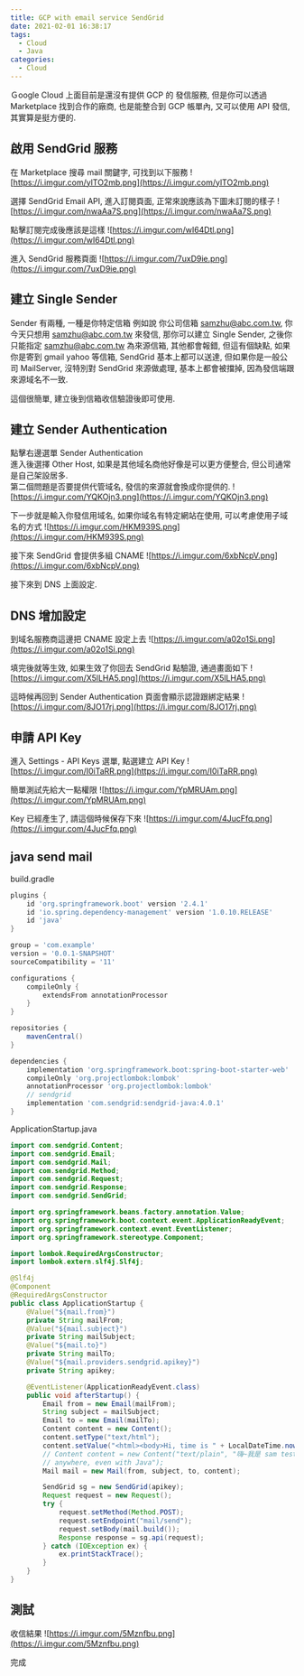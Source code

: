 ```yaml
---
title: GCP with email service SendGrid
date: 2021-02-01 16:38:17
tags:
  - Cloud
  - Java
categories:
  - Cloud
---
```


Ｇoogle Cloud 上面目前是還沒有提供 GCP 的 發信服務, 但是你可以透過 Marketplace 找到合作的廠商, 也是能整合到 GCP 帳單內, 又可以使用 API 發信, 其實算是挺方便的.

<!--more-->

## 啟用 SendGrid 服務
在 Marketplace 搜尋 mail 關鍵字, 可找到以下服務
![https://i.imgur.com/ylTO2mb.png](https://i.imgur.com/ylTO2mb.png)

選擇 SendGrid Email API, 進入訂閱頁面, 正常來說應該為下圖未訂閱的樣子
![https://i.imgur.com/nwaAa7S.png](https://i.imgur.com/nwaAa7S.png)

點擊訂閱完成後應該是這樣
![https://i.imgur.com/wI64Dtl.png](https://i.imgur.com/wI64Dtl.png)

進入 SendGrid 服務頁面
![https://i.imgur.com/7uxD9ie.png](https://i.imgur.com/7uxD9ie.png)

## 建立 Single Sender
Sender 有兩種, 一種是你特定信箱 例如說 你公司信箱 samzhu@abc.com.tw, 你今天只想用 samzhu@abc.com.tw 來發信, 那你可以建立 Single Sender, 之後你只能指定 samzhu@abc.com.tw 為來源信箱, 其他都會報錯, 但這有個缺點, 如果你是寄到 gmail yahoo 等信箱, SendGrid 基本上都可以送達, 但如果你是一般公司 MailServer, 沒特別對 SendGrid 來源做處理, 基本上都會被擋掉, 因為發信端跟來源域名不一致.

這個很簡單, 建立後到信箱收信驗證後即可使用.

## 建立 Sender Authentication
點擊右邊選單 Sender Authentication  
進入後選擇 Other Host, 如果是其他域名商他好像是可以更方便整合, 但公司通常是自己架設居多.  
第二個問題是否要提供代管域名, 發信的來源就會換成你提供的.
![https://i.imgur.com/YQKOjn3.png](https://i.imgur.com/YQKOjn3.png)

下一步就是輸入你發信用域名, 如果你域名有特定網站在使用, 可以考慮使用子域名的方式
![https://i.imgur.com/HKM939S.png](https://i.imgur.com/HKM939S.png)

接下來 SendGrid 會提供多組 CNAME
![https://i.imgur.com/6xbNcpV.png](https://i.imgur.com/6xbNcpV.png)

接下來到 DNS 上面設定.

## DNS 增加設定
到域名服務商這邊把 CNAME 設定上去
![https://i.imgur.com/a02o1Si.png](https://i.imgur.com/a02o1Si.png)

填完後就等生效, 如果生效了你回去 SendGrid 點驗證, 通過畫面如下
![https://i.imgur.com/X5lLHA5.png](https://i.imgur.com/X5lLHA5.png)

這時候再回到 Sender Authentication 頁面會顯示認證跟綁定結果
![https://i.imgur.com/8JO17rj.png](https://i.imgur.com/8JO17rj.png)

## 申請 API Key
進入 Settings - API Keys 選單, 點選建立 API Key
![https://i.imgur.com/I0iTaRR.png](https://i.imgur.com/I0iTaRR.png)

簡單測試先給大一點權限
![https://i.imgur.com/YpMRUAm.png](https://i.imgur.com/YpMRUAm.png)

Key 已經產生了, 請這個時候保存下來
![https://i.imgur.com/4JucFfq.png](https://i.imgur.com/4JucFfq.png)

## java send mail
build.gradle
``` gradle
plugins {
	id 'org.springframework.boot' version '2.4.1'
	id 'io.spring.dependency-management' version '1.0.10.RELEASE'
	id 'java'
}

group = 'com.example'
version = '0.0.1-SNAPSHOT'
sourceCompatibility = '11'

configurations {
	compileOnly {
		extendsFrom annotationProcessor
	}
}

repositories {
	mavenCentral()
}

dependencies {
	implementation 'org.springframework.boot:spring-boot-starter-web'
	compileOnly 'org.projectlombok:lombok'
	annotationProcessor 'org.projectlombok:lombok'
	// sendgrid
	implementation 'com.sendgrid:sendgrid-java:4.0.1'
}
```

ApplicationStartup.java
``` java
import com.sendgrid.Content;
import com.sendgrid.Email;
import com.sendgrid.Mail;
import com.sendgrid.Method;
import com.sendgrid.Request;
import com.sendgrid.Response;
import com.sendgrid.SendGrid;

import org.springframework.beans.factory.annotation.Value;
import org.springframework.boot.context.event.ApplicationReadyEvent;
import org.springframework.context.event.EventListener;
import org.springframework.stereotype.Component;

import lombok.RequiredArgsConstructor;
import lombok.extern.slf4j.Slf4j;

@Slf4j
@Component
@RequiredArgsConstructor
public class ApplicationStartup {
	@Value("${mail.from}")
	private String mailFrom;
	@Value("${mail.subject}")
	private String mailSubject;
	@Value("${mail.to}")
	private String mailTo;
	@Value("${mail.providers.sendgrid.apikey}")
	private String apikey;

	@EventListener(ApplicationReadyEvent.class)
	public void afterStartup() {
		Email from = new Email(mailFrom);
		String subject = mailSubject;
		Email to = new Email(mailTo);
		Content content = new Content();
		content.setType("text/html");
		content.setValue("<html><body>Hi, time is " + LocalDateTime.now() + "</body></html>");
		// Content content = new Content("text/plain", "嗨~我是 sam test and easy to do
		// anywhere, even with Java");
		Mail mail = new Mail(from, subject, to, content);

		SendGrid sg = new SendGrid(apikey);
		Request request = new Request();
		try {
			request.setMethod(Method.POST);
			request.setEndpoint("mail/send");
			request.setBody(mail.build());
			Response response = sg.api(request);
		} catch (IOException ex) {
			ex.printStackTrace();
		}
	}
}
```

## 測試
收信結果
![https://i.imgur.com/5Mznfbu.png](https://i.imgur.com/5Mznfbu.png)

完成